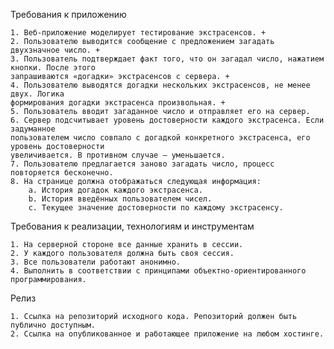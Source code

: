 Требования к приложению

    1. Веб-приложение моделирует тестирование экстрасенсов. +
    2. Пользователю выводится сообщение с предложением загадать двухзначное число. +
    3. Пользователь подтверждает факт того, что он загадал число, нажатием кнопки. После этого
    запрашиваются «догадки» экстрасенсов с сервера. +
    4. Пользователю выводятся догадки нескольких экстрасенсов, не менее двух. Логика
    формирования догадки экстрасенса произвольная. +
    5. Пользователь вводит загаданное число и отправляет его на сервер. 
    6. Сервер подсчитывает уровень достоверности каждого экстрасенса. Если задуманное
    пользователем число совпало с догадкой конкретного экстрасенса, его уровень достоверности
    увеличивается. В противном случае — уменьшается. 
    7. Пользователю предлагается заново загадать число, процесс повторяется бесконечно. 
    8. На странице должна отображаться следующая информация:
        a. История догадок каждого экстрасенса.
        b. История введённых пользователем чисел.
        c. Текущее значение достоверности по каждому экстрасенсу.
Требования к реализации, технологиям и инструментам

    1. На серверной стороне все данные хранить в сессии.
    2. У каждого пользователя должна быть своя сессия.
    3. Все пользователи работают анонимно.
    4. Выполнить в соответствии с принципами объектно-ориентированного программирования.
    
Релиз

    1. Ссылка на репозиторий исходного кода. Репозиторий должен быть публично доступным.
    2. Ссылка на опубликованное и работающее приложение на любом хостинге.